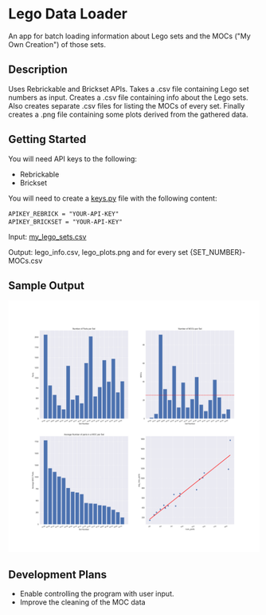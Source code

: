 # Lego Data Loader

An app for batch loading information about Lego sets and the MOCs ("My Own Creation") of those sets. 

## Description

Uses Rebrickable and Brickset APIs.
Takes a .csv file containing Lego set numbers as input.
Creates a .csv file containing info about the Lego sets. Also creates separate .csv files for listing the MOCs of every set. 
Finally creates a .png file containing some plots derived from the gathered data.

## Getting Started

You will need API keys to the following:
* Rebrickable
* Brickset

You will need to create a [keys.py](keys.py) file with the following content:
```
APIKEY_REBRICK = "YOUR-API-KEY"
APIKEY_BRICKSET = "YOUR-API-KEY"
```

Input: [my_lego_sets.csv](my_lego_sets.csv)

Output: lego_info.csv, lego_plots.png and for every set {SET_NUMBER}-MOCs.csv

## Sample Output

![lego_plots.png](lego_plots.png)


## Development Plans
* Enable controlling the program with user input.
* Improve the cleaning of the MOC data